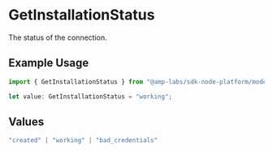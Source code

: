 # GetInstallationStatus

The status of the connection.

## Example Usage

```typescript
import { GetInstallationStatus } from "@amp-labs/sdk-node-platform/models/operations";

let value: GetInstallationStatus = "working";
```

## Values

```typescript
"created" | "working" | "bad_credentials"
```